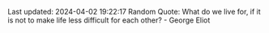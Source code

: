 Last updated: 2024-04-02 19:22:17
Random Quote: What do we live for, if it is not to make life less difficult for each other? - George Eliot